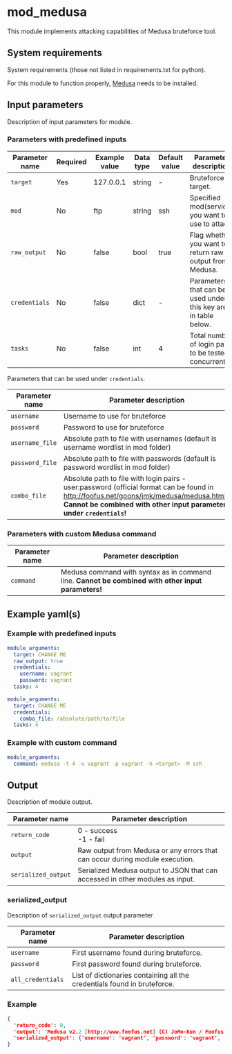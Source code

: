 # mod_medusa

This module implements attacking capabilities of Medusa bruteforce tool.

## System requirements

System requirements (those not listed in requirements.txt for python).

For this module to function properly, [Medusa](https://www.kali.org/tools/medusa/) needs to be installed.

## Input parameters

Description of input parameters for module.

### Parameters with predefined inputs

| Parameter name | Required | Example value | Data type | Default value | Parameter description                                          |
|----------------|----------|---------------|-----------|---------------|----------------------------------------------------------------|
| `target`       | Yes      | 127.0.0.1     | string    | -             | Bruteforce target.                                             |
| `mod`          | No       | ftp           | string    | ssh           | Specified mod(service) you want to use to attack.              |
| `raw_output`   | No       | false         | bool      | true          | Flag whether you want to return raw output from Medusa.        |
| `credentials`  | No       | false         | dict      | -             | Parameters that can be used under this key are in table below. |
| `tasks`        | No       | false         | int       | 4             | Total number of login pairs to be tested concurrently.         |


Parameters that can be used under `credentials`.

| Parameter name  | Parameter description                                                                                                                                                                                            |
|-----------------|------------------------------------------------------------------------------------------------------------------------------------------------------------------------------------------------------------------|
| `username`      | Username to use for bruteforce                                                                                                                                                                                   |
| `password`      | Password to use for bruteforce                                                                                                                                                                                   |
| `username_file` | Absolute path to file with usernames (default is username wordlist in mod folder)                                                                                                                                |
| `password_file` | Absolute path to file with passwords (default is password wordlist in mod folder)                                                                                                                                |
| `combo_file`    | Absolute path to file with login pairs - user:password (official format can be found in http://foofus.net/goons/jmk/medusa/medusa.html). **Cannot be combined with other input parameters under `credentials`!** |

### Parameters with custom Medusa command

| Parameter name | Parameter description                                                                               |
|----------------|-----------------------------------------------------------------------------------------------------|
| `command`      | Medusa command with syntax as in command line. **Cannot be combined with other input parameters!**  |

## Example yaml(s)

### Example with predefined inputs
```yaml
module_arguments:
  target: CHANGE ME
  raw_output: true
  credentials:
    username: vagrant
    password: vagrant
  tasks: 4
```

```yaml
module_arguments:
  target: CHANGE ME
  credentials:
    combo_file: /absolute/path/to/file
  tasks: 4
```

### Example with custom command
```yaml
module_arguments:
  command: medusa -t 4 -u vagrant -p vagrant -h <target> -M ssh
```

## Output

Description of module output.

| Parameter name      | Parameter description                                                         |
|---------------------|-------------------------------------------------------------------------------|
| `return_code`       | 0 - success<br />-1 - fail                                                    |
| `output`            | Raw output from Medusa or any errors that can occur during module execution.  |
| `serialized_output` | Serialized Medusa output to JSON that can accessed in other modules as input. |

### serialized_output

Description of `serialized_output` output parameter

| Parameter name    | Parameter description                                                    |
|-------------------|--------------------------------------------------------------------------|
| `username`        | First username found during bruteforce.                                  |
| `password`        | First password found during bruteforce.                                  |
| `all_credentials` | List of dictionaries containing all the credentials found in bruteforce. |

### Example

```json lines
{
  'return_code': 0, 
  'output': 'Medusa v2.2 [http://www.foofus.net] (C) JoMo-Kun / Foofus Networks <jmk@foofus.net>\n\nACCOUNT CHECK: [ssh] Host: 192.168.56.3 (1 of 1, 0 complete) User: vagrant (1 of 1, 0 complete) Password: vagrant (1 of 1 complete)\nACCOUNT FOUND: [ssh] Host: 192.168.56.3 User: vagrant Password: vagrant [SUCCESS]\n', 
  'serialized_output': {'username': 'vagrant', 'password': 'vagrant', 'all_credentials': [{'username': 'vagrant', 'password': 'vagrant'}]}
}
```